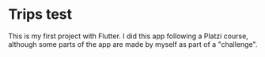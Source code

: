 # Trips test

This is my first project with Flutter. I did this app following a Platzi course, although some parts of the app are made by myself as part of a "challenge".
